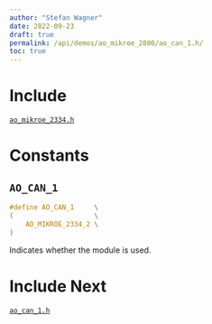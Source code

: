 ```yaml
---
author: "Stefan Wagner"
date: 2022-09-23
draft: true
permalink: /api/demos/ao_mikroe_2800/ao_can_1.h/
toc: true
---
```


# Include

[`ao_mikroe_2334.h`](ao_mikroe_2334.h.md)

# Constants

## `AO_CAN_1`

```c
#define AO_CAN_1     \
(                    \
    AO_MIKROE_2334_2 \
)
```

Indicates whether the module is used.

# Include Next

[`ao_can_1.h`](../../src/ao_sys_xc32_pic32_can/ao_can_1.h.md)
